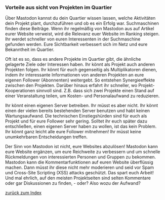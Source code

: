 ### Vorteile aus sicht von Projekten im Quartier

Über Mastodon kannst du dein Quartier wissen lassen, welche Aktivitäten dein Projekt plant, durchzuführen und ob es ein Erfolg war. Suchmaschinen finden diese Beiträge. Wenn ihr regelmäßig von Mastodon aus auf Artikel eurer Website verweist, wird die Relevanz euer Website im Ranking steigen. Ihr werdet schneller von euren Interessenten in der Suchmaschine gefunden werden. Eure Sichtbarkeit verbessert sich im Netz und eure Bekanntheit im Quartier.

Oft ist es so, dass es andere Projekte im Quartier gibt, die ähnliche gelagerte Ziele oder Interessen haben. Ihr könnt als Projekt auch anderen Projekten folgen. Ihr könnt für euch gegenseitig als Multiplikatoren dienen, indem ihr interessante Informationen von anderen Projekten an eure eigenen Follower (Abonnenten) weitergebt. So entstehen Synergieeffekte zwischen den Projekten. Darüber hinaus erfahrt ihr schneller, wo Projekt-Kooperationen sinnvoll sind. Z.B. dass sich zwei Projekte einen Stand auf einer Veranstaltung teilen, um Kosten- und Personalaufwand zu reduzieren.

Ihr könnt einen eigenen Server betreiben. Ihr müsst es aber nicht. Ihr könnt einen der vielen bereits bestehenden Server benutzen und habt keinen Wartungsaufwand. Die technischen Einstiegshürden sind für euch als Projekt und für eure Follower sehr gering. Solltet ihr euch später dazu entschließen, einen eigenen Server haben zu wollen, ist das kein Problem. Ihr könnt ganz leicht alle eure Follower mitnehmen! Ihr müsst keine unumkehrbaren Entscheidungen treffen.

Der Sinn von Mastodon ist nicht, eure Websites abzulösen! Mastodon kann eure Website ergänzen, um eure Reichweite zu verbessern und um schnelle Rückmeldungen von interessierten Personen und Gruppen zu bekommen. Mastodon kann die Kommentarfunktionen auf euren Website überflüssig machen. Dann müsst ihr diese nicht mehr moderieren und seid vor Spam und Cross-Site Scripting (XSS) attacks geschützt. Das spart euch Arbeit! Und mal ehrlich, auf den meisten Projektseiten sind selten Kommentare oder gar Diskussionen zu finden, - oder? Also wozu der Aufwand?

[zurück zum Index](00-00-index.md)
